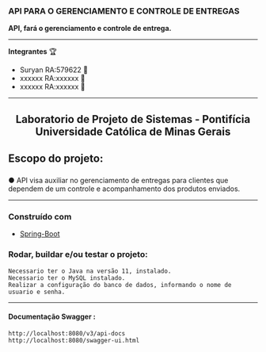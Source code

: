  ### API PARA O GERENCIAMENTO E CONTROLE DE ENTREGAS ###  
 
**API, fará o gerenciamento e controle de entrega.**
 
*****

 **Integrantes** :trophy:
* Suryan RA:579622 :rocket:
* xxxxxx RA:xxxxxx :rocket:
* xxxxxx RA:xxxxxx :rocket:
******
<h2 align="center"> Laboratorio de Projeto de Sistemas - Pontifícia Universidade Católica de Minas Gerais</h2> 

## **Escopo do projeto:** <h3>

● API visa auxiliar no gerenciamento de entregas para clientes que dependem de um controle e acompanhamento dos produtos enviados.

****** 
  
### Construído com 

 * [Spring-Boot](https://spring.io/projects/spring-boot)

<h3> Rodar, buildar e/ou testar o projeto:</h3>

```
Necessario ter o Java na versão 11, instalado. 
Necessario ter o MySQL instalado. 
Realizar a configuração do banco de dados, informando o nome de usuario e senha.  
```
******
<h4> Documentação Swagger : </h4>

```
http://localhost:8080/v3/api-docs
http://localhost:8080/swagger-ui.html
```
